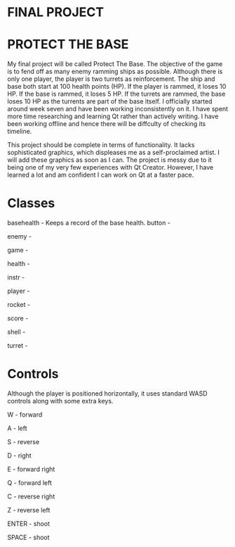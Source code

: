 # FINAL PROJECT

# PROTECT THE BASE
My final project will be called Protect The Base. The objective of the game is to fend off as many enemy ramming ships as possible.  Although there is only one player, the player is two turrets as reinforcement.  The ship and base both start at 100 health points (HP).  If the player is rammed, it loses 10 HP.  If the base is rammed, it loses 5 HP.  If the turrets are rammed, the base loses 10 HP as the turrents are part of the base itself. I officially started around week seven and have been working inconsistently on it.  I have spent more time researching and learning Qt rather than actively writing. I have been working offline and hence there will be diffculty of checking its timeline.

This project should be complete in terms of functionality.  It lacks sophisticated graphics, which displeases me as a self-proclaimed artist.  I will add these graphics as soon as I can.  The project is messy due to it being one of my very few experiences with Qt Creator.  However, I have learned a lot and am confident I can work on Qt at a faster pace.  

# Classes
basehealth - Keeps a record of the base health.
button - 

enemy - 

game - 

health - 

instr - 

player - 

rocket - 

score - 

shell - 

turret - 

# Controls
Although the player is positioned horizontally, it uses standard WASD controls along with some extra keys.

W - forward

A - left

S - reverse

D - right

E - forward right

Q - forward left

C - reverse right

Z - reverse left

ENTER - shoot

SPACE - shoot

